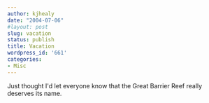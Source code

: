 ```yaml
---
author: kjhealy
date: "2004-07-06"
#layout: post
slug: vacation
status: publish
title: Vacation
wordpress_id: '661'
categories:
- Misc
---
```


Just thought I'd let everyone know that the Great Barrier Reef really deserves its name.
